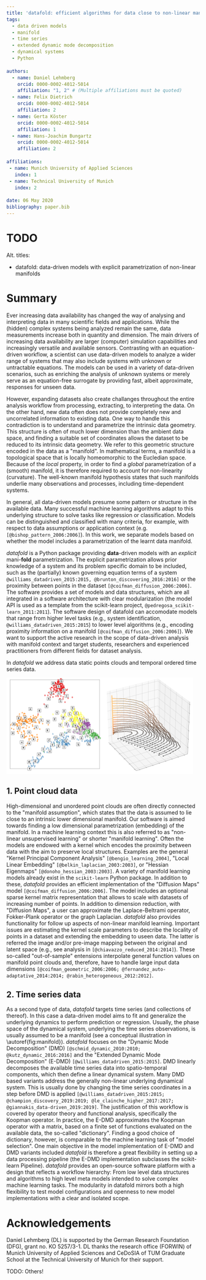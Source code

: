 ```yaml
---
title: 'datafold: efficient algorithms for data close to non-linear manifolds'
tags:
  - data driven models
  - manifold 
  - time series
  - extended dynamic mode decomposition 
  - dynamical systems
  - Python
 
authors:
  - name: Daniel Lehmberg
    orcid: 0000-0002-4012-5014
    affiliation: "1, 2" # (Multiple affiliations must be quoted)
  - name: Felix Dietrich
    orcid: 0000-0002-4012-5014
    affiliation: 2
  - name: Gerta Köster 
    orcid: 0000-0002-4012-5014
    affiliation: 1
  - name: Hans-Joachim Bungartz
    orcid: 0000-0002-4012-5014
    affiliation: 2
  
affiliations:
 - name: Munich University of Applied Sciences
   index: 1
 - name: Technical University of Munich
   index: 2

date: 06 May 2020
bibliography: paper.bib
---
```


# TODO
Alt. titles:

* datafold: data-driven models with explicit parametrization of non-linear manifolds   

# Summary

Ever increasing data availability has changed the way of analysing and interpreting data in many scientific fields and applications. While the (hidden) complex systems being analyzed remain the same, data measurements increase both in quantity and dimension. The main drivers of increasing data availability are larger (computer) simulation capabilities and increasingly versatile and available sensors. Contrasting with an equation-driven workflow, a scientist can use data-driven models to analyze a wider range of systems that may also include systems with unknown or untractable equations. The models can be used in a variety of data-driven scenarios, such as enriching the analysis of unknown systems or merely serve as an equation-free surrogate by providing fast, albeit approximate, responses for unseen data. 

However, expanding datasets also create challanges throughout the entire analysis workflow from processing, extracting, to interpreting the data. On the other hand, new data often does not provide completely new and uncorrelated information to existing data. One way to handle this contradiction is to understand and parametrize the intrinsic data geometry. This structure is often of much lower dimension than the ambient data space, and finding a suitable set of coordinates allows the dataset to be reduced to its intrinsic data geometry. We refer to this geometric structure encoded in the data as a "manifold". In mathematical terms, a manifold is a topological space that is locally homeomorphic to the Eucledian space. Because of the *local* property, in order to find a *global* parametrization of a (smooth) manifold, it is therefore required to account for non-linearity (curvature). The well-known manifold hypothesis states that such manifolds underlie many observations and processes, including time-dependent systems.

In general, all data-driven models presume some pattern or structure in the available data. Many successful machine learning algorithms adapt to this underlying structure to solve tasks like regression or classification. Models can be distinguished and classified with many criteria, for example, with respect to data assumptions or application context (e.g. `[@bishop_pattern_2006:2006]`). In this work, we separate models based on whether the model includes a parametrization of the learnt data manifold. 

*datafold* is a Python package providing **data**-driven models with an *explicit* mani-**fold** parametrization. The explicit parametrization allows prior knowledge of a system and its problem specific domain to be included, such as the (partially) known governing equation terms of a system `@williams_datadriven_2015:2015, @brunton_discovering_2016:2016]` or the proximity between points in the dataset `[@coifman_diffusion_2006:2006]`. The software provides a set of models and data structures, which are all integrated in a software architecture with clear modularization (the model API is used as a template from the scikit-learn project, `@pedregosa_scikit-learn_2011:2011`). The software design of datafold can accomodate models that range from higher level tasks (e.g., system identification, `@williams_datadriven_2015:2015`) to lower level algorithms (e.g., encoding proximity information on a manifold `[@coifman_diffusion_2006:2006]`). We want to support the active research in the scope of data-driven analysis with manifold context and target students, researchers and experienced practitioners from different fields for dataset analysis. 

In *datafold* we address data static points clouds and temporal ordered time series data.

![(Left) Point cloud of embedded hand written digits between 0 and 5. Each point has 64 dimensions with each dimension being a pixel of an an 8 x 8 image. (Right) Conceptual illustration of a three dimensional time series forming a phase space with geometrical structure. The time series start in the `(x,y)` plane and end in the `z`-axis \label{fig:manifold}](manifold_figure.png)

## 1. Point cloud data

High-dimensional and unordered point clouds are often directly connected to the "manifold assumption", which states that the data is assumed to lie close to an intrinsic lower dimensional manifold. Our software is aimed towards finding a low dimensional parametrization (embedding) of the manifold. In a machine learning context this is also referred to as "non-linear unsupervised learning" or shorter "manifold learning". Often the models are endowed with a kernel which encodes the proximity between data with the aim to preserve local structures. Examples are the general "Kernel Principal Component Analysis" `[@bengio_learning_2004]`, "Local Linear Embedding" `[@belkin_laplacian_2003:2003]`, or "Hessian Eigenmaps" `[@donoho_hessian_2003:2003]`. A variety of manifold learning models already exist in the `scikit-learn` Python package. In addition to these, *datafold* provides an efficient implementation of the "Diffusion Maps" model `[@coifman_diffusion_2006:2006]`. The model includes an optional sparse kernel matrix representation that allows to scale with datasets of increasing number of points. In addition to dimension reduction, with "Diffusion Maps", a user can approximate the Laplace-Beltrami operator, Fokker-Plank operator or the graph Laplacian. *datafold* also provides functionality for follow up aspects of non-linear manifold learning. Important issues are estimating the kernel scale parameters to describe the locality of points in a dataset and extending the embedding to useen data. The latter is referred the image and/or pre-image mapping between the original and latent space (e.g., see analysis in `[@chiavazzo_reduced_2014:2014]`). These so-called "out-of-sample" entensions interpolate general function values on manifold point clouds and, therefore, have to handle large input data dimensions `[@coifman_geometric_2006:2006; @fernandez_auto-adaptative_2014:2014; @rabin_heterogeneous_2012:2012]`.


## 2. Time series data

As a second type of data, *datafold* targets time series (and collections of thereof). In this case a data-driven model aims to fit and generalize the underlying dynamics to perform prediction or regression. Usually, the phase space of the dynamical system, underlying the time series observations, is usually assumed to be a manifold (see a conceptual illustration in \autoref{fig:manifold}). *datafold* focuses on the "Dynamic Mode Decomposition" (DMD) `[@schmid_dynamic_2010:2010; @kutz_dynamic_2016:2016]` and the "Extended Dynamic Mode Decomposition" (E-DMD) `[@williams_datadriven_2015:2015]`. DMD linearly decomposes the available time series data into spatio-temporal components, which then define a linear dynamical system. Many DMD based variants address the generally non-linear underlying dynamical system. This is usually done by changing the time series coordinates in a step before DMD is applied `[@williams_datadriven_2015:2015; @champion_discovery_2019:2019; @le_clainche_higher_2017:2017; @giannakis_data-driven_2019:2019]`. The justification of this workflow is covered by operator theory and functional analysis, specifically the Koopman operator. In practice, the E-DMD approximates the Koopman operator with a matrix, based on a finite set of functions evaluated on the available data, the so-called "dictionary". Finding a good choice of dictionary, however, is comparable to the machine learning task of "model selection". One main objective in the model implementation of E-DMD and DMD variants included *datafold* is therefore a great flexibility in setting up a data processing pipeline (the E-DMD implementation subclasses the scikit-learn Pipeline). *datafold* provides an open-source software platform with a design that reflects a workflow hierarchy: From low level data structures and algorithms to high level meta models intended to solve complex machine learning tasks. The modularity in datafold mirrors both a high flexibility to test model configurations and openness to new model implementations with a clear and isolated scope.


# Acknowledgements

Daniel Lehmberg (DL) is supported by the German Research Foundation (DFG), grant no. KO 5257/3-1. DL thanks the research office (FORWIN) of Munich University of Applied Sciences and CeDoSIA of TUM Graduate School at the Technical University of Munich for their support.

TODO: Others!



